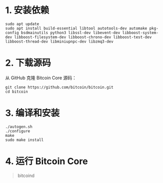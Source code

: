 # 1. 安装依赖

```text
sudo apt update
sudo apt install build-essential libtool autotools-dev automake pkg-config bsdmainutils python3 libssl-dev libevent-dev libboost-system-dev libboost-filesystem-dev libboost-chrono-dev libboost-test-dev libboost-thread-dev libminiupnpc-dev libzmq3-dev
```

# 2. 下载源码
从 GitHub 克隆 Bitcoin Core 源码：
```text
git clone https://github.com/bitcoin/bitcoin.git
cd bitcoin
```

# 3. 编译和安装
```text
./autogen.sh
./configure
make
sudo make install
```

# 4. 运行 Bitcoin Core
> bitcoind

